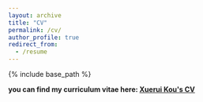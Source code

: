 ```yaml
---
layout: archive
title: "CV"
permalink: /cv/
author_profile: true
redirect_from:
  - /resume
---
```


{% include base_path %}

**you can find my curriculum vitae here: [Xuerui Kou's CV](../assets/CV._Xuerui_CHN.pdf)**
